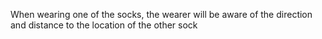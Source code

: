 When wearing one of the socks, the wearer will be aware of the direction and distance to the location of the other sock